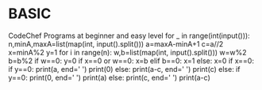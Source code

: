 # BASIC
CodeChef Programs at beginner and easy level
for _ in range(int(input())):
    n,minA,maxA=list(map(int, input().split()))
    a=maxA-minA+1 
    c=a//2
    x=minA%2
    y=1
    for i in range(n):
        w,b=list(map(int, input().split()))
        w=w%2
        b=b%2
        if w==0:
            y=0
        if x==0 or w==0:
            x=b 
        elif b==0:
            x=1 
        else:
            x=0
    if x==0:
            if y==0:
                print(a, end=' ')
                print(0)
            else:
                print(a-c, end=' ')
                print(c)
    else:
        if y==0:
            print(0, end=' ')
            print(a)
        else:
            print(c, end=' ')
            print(a-c)
